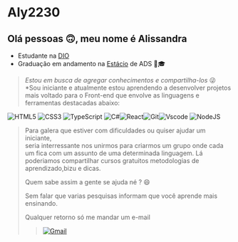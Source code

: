 
# Aly2230
## Olá pessoas 🙃, meu  nome é Alissandra
- Estudante na  [DIO](https://dio.me)
- Graduação em andamento na [Estácio](https://estacio.br/) de ADS 🚀🎓


>
> *Estou em busca de agregar conhecimentos e compartilha-los* 😜   
*Sou iniciante e atualmente estou aprendendo a desenvolver projetos mais voltado para o Front-end que envolve as linguagens e ferramentas  destacadas abaixo:
> 
![HTML5](https://img.shields.io/badge/HTML5-E34F26?style=for-the-badge&logo=html5&logoColor=white)
![CSS3](https://img.shields.io/badge/CSS3-1572B6?style=for-the-badge&logo=css3&logoColor=white)
![TypeScript](https://img.shields.io/badge/TypeScript-007ACC?style=for-the-badge&logo=typescript&logoColor=white)
![C#](https://img.shields.io/badge/C%23-239120?style=for-the-badge&logo=c-sharp&logoColor=white)![React](https://img.shields.io/badge/React-20232A?style=for-the-badge&logo=react&logoColor=61DAFB)![Git](https://img.shields.io/badge/GIT-E44C30?style=for-the-badge&logo=git&logoColor=white)![Vscode](https://img.shields.io/badge/Vscode-007ACC?style=for-the-badge&logo=visual-studio-code&logoColor=white)
![NodeJS](https://img.shields.io/badge/node.js-6DA55F?style=for-the-badge&logo=node.js&logoColor=white)


>
>Para galera que estiver com dificuldades ou quiser ajudar um iniciante,   
seria interressante nos unirmos para criarmos um grupo onde cada um fica com um assunto de uma determinada linguagem. Lá poderiamos compartilhar cursos gratuitos metodologias de aprendizado,bizu e dicas.      
>                                       
>Quem sabe assim a gente se ajuda né ? 😄 
>
 >Sem falar que varias pesquisas informam que você aprende mais ensinando. 
>
>Qualquer retorno só me mandar um e-mail
>
>> [![Gmail](https://img.shields.io/badge/Gmail-333333?style=for-the-badge&logo=gmail&logoColor=red)](mailto:alisandrasantosflorencio@gmail.com)